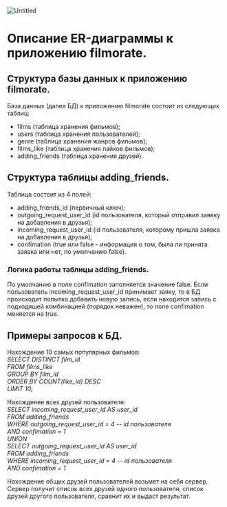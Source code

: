![Untitled](https://github.com/KotelnikovAV/java-filmorate/assets/155972005/c86c91e4-541f-4b5b-803d-88820d616e71)

# Описание ER-диаграммы к приложению filmorate.
## Структура базы данных к приложению filmorate.
База данных (далее БД) к приложению filmorate состоит из следующих таблиц: 
- films (таблица хранения фильмов);
- users (таблица хранения пользователей);
- genre (таблица хранения жанров фильмов);
- films_like (таблица хранения лайков фильмов);
- adding_friends (таблица хранения друзей).

## Структура таблицы adding_friends.
Таблица состоит из 4 полей:
- adding_friends_id (первичный ключ);
- outgoing_request_user_id (id пользователя, который отправил заявку на добавления в друзья);
- incoming_request_user_id (id пользователя, которому пришла заявка на добавления в друзья);
- confimation (true или false - информация о том, была ли принята заявка или нет, по умолчанию false).

### Логика работы таблицы adding_friends.
По умолчанию в поле confimation заполняется значение false. Если пользователь incoming_request_user_id принимает заяку, то в БД происходит попытка добавить новую запись, если находится запись с подходящей комбинацией (порядок неважен), то поле confimation меняется на true.

## Примеры запросов к БД.
Нахождение 10 самых популярных фильмов:  
*SELECT DISTINCT film_id  
FROM films_like  
GROUP BY film_id  
ORDER BY COUNT(like_id) DESC  
LIMIT 10;*  

Нахождение всех друзей пользователя:  
*SELECT incoming_request_user_id AS user_id  
FROM adding_friends  
WHERE outgoing_request_user_id = 4 -- id пользователя  
      AND confimation = 1  
UNION  
SELECT outgoing_request_user_id AS user_id  
FROM adding_friends  
WHERE incoming_request_user_id = 4 -- id пользователя  
      AND confimation = 1*  

Нахождение общих друзей пользователей возьмет на себя сервер. Сервер получит список всех друзей одного пользователя, список друзей другого пользователя, сравнит их и выдаст результат.
